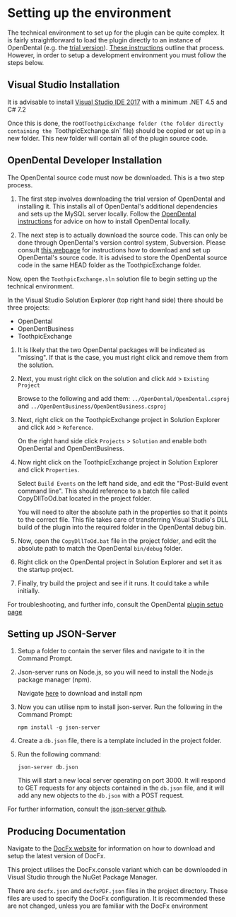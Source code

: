 ﻿# Setting up the environment

The technical environment to set up for the plugin can be quite complex.
It is fairly straightforward to load the plugin directly to an instance of OpenDental (e.g. the [trial version](http://www.opendental.com/trial.html)). 
[These instructions](plugin_installation.md) outline that process.
However, in order to setup a development environment you must follow the steps below.

## Visual Studio Installation

It is advisable to install [Visual Studio IDE 2017](https://www.visualstudio.com) with a minimum .NET 4.5 and C# 7.2

Once this is done, the root`ToothpicExchange folder (the folder directly containing the `ToothpicExchange.sln` file) should be copied or set up in a new folder.
This new folder will contain all of the plugin source code.

## OpenDental Developer Installation

The OpenDental source code must now be downloaded. This is a two step process.

1. The first step involves downloading the trial version of OpenDental and installing it. This installs all of OpenDental's additional dependencies and sets up the MySQL server locally.
Follow the [OpenDental instructions](http://www.opendental.com/trial.html) for advice on how to install OpenDental locally.

2. The next step is to actually download the source code. This can only be done through OpenDental's version control system, Subversion.
Please consult [this webpage](http://www.opendental.com/manual/sourcecode.html) for instructions how to download and set up OpenDental's source code.
It is advised to store the OpenDental source code in the same HEAD folder as the ToothpicExchange folder.

Now, open the `ToothpicExchange.sln` solution file to begin setting up the technical environment.

In the Visual Studio Solution Explorer (top right hand side) there should be three projects:
- OpenDental
- OpenDentBusiness
- ToothpicExchange

1. It is likely that the two OpenDental packages will be indicated as "missing". If that is the case, you must right click and remove them from the solution.

2. Next, you must right click on the solution and click `Add` > `Existing Project`

	Browse to the following and add them: `../OpenDental/OpenDental.csproj` and `../OpenDentBusiness/OpenDentBusiness.csproj`

3. Next, right click on the ToothpicExchange project in Solution Explorer and click `Add` > `Reference`.

	On the right hand side click `Projects` > `Solution` and enable both OpenDental and OpenDentBusiness.

4. Now right click on the ToothpicExchange project in Solution Explorer and click `Properties`.

	Select `Build Events` on the left hand side, and edit the "Post-Build event command line".
	This should reference to a batch file called CopyDllToOd.bat located in the project folder. 
	
	You will need to alter the absolute path in the properties so that it points to the correct file.
	This file takes care of transferring Visual Studio's DLL build of the plugin into the required folder in the OpenDental debug bin.

5. Now, open the `CopyDllToOd.bat` file in the project folder, and edit the absolute path to match the OpenDental `bin/debug` folder.

6. Right click on the OpenDental project in Solution Explorer and set it as the startup project.

7. Finally, try build the project and see if it runs. It could take a while initially.

For troubleshooting, and further info, consult the OpenDental [plugin setup page](http://opendental.com/manual/plugins.html)

## Setting up JSON-Server

1. Setup a folder to contain the server files and navigate to it in the Command Prompt.

2. Json-server runs on Node.js, so you will need to install the Node.js package manager (npm).

	Navigate [here](https://www.npmjs.com/get-npm) to download and install npm

3. Now you can utilise npm to install json-server. Run the following in the Command Prompt:

	`npm install -g json-server`

4. Create a `db.json` file, there is a template included in the project folder.

5. Run the following command:

	`json-server db.json`

	This will start a new local server operating on port 3000. It will respond to GET requests for any objects contained in the `db.json` file, and it will add any new objects to the `db.json` with a POST request.

For further information, consult the [json-server github](https://github.com/typicode/json-server).

## Producing Documentation

Navigate to the [DocFx website](http://dotnet.github.io/docfx/) for information on how to download and setup the latest version of DocFx.

This project utilises the DocFx.console variant which can be downloaded in Visual Studio through the NuGet Package Manager.

There are `docfx.json` and `docfxPDF.json` files in the project directory. These files are used to specify the DocFx configuration. It is recommended these are not changed, unless you are familiar with the DocFx environment